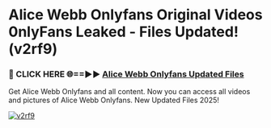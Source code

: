 # Alice Webb Onlyfans Original Videos 0nlyFans Leaked - Files Updated! (v2rf9)

<h3>🔴 CLICK HERE 🌐==►► <a href="https://tinyurl.com/ms9xzufz" rel="nofollow">Alice Webb Onlyfans Updated Files</a></h3>

Get Alice Webb Onlyfans and all content. Now you can access all videos and pictures of Alice Webb Onlyfans. New Updated Files 2025!

[![v2rf9](https://i.imgur.com/PQ7UWWw.gif)](https://tinyurl.com/ms9xzufz)
